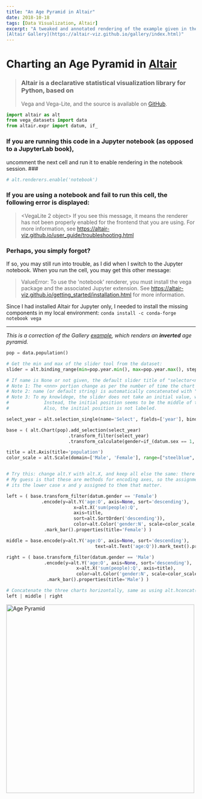 ```yaml
---
title: "An Age Pyramid in Altair"
date: 2018-10-18
tags: [Data Visualization, Altair]
excerpt: "A tweaked and annotated rendering of the example given in the 
[Altair Gallery](https://altair-viz.github.io/gallery/index.html)"
---
```


# Charting an Age Pyramid in [Altair](https://altair-viz.github.io/)

>### Altair is a declarative statistical visualization library for Python, based on 
>Vega and Vega-Lite, and the source is available on [GitHub](https://github.com/altair-viz/altair).


```python
import altair as alt
from vega_datasets import data
from altair.expr import datum, if_
```

### If you are running this code in a Jupyter notebook (as opposed to a JupyterLab book), 
uncomment the next cell and run it to enable rendering in the notebook session. ###

```python
# alt.renderers.enable('notebook')
```

### If you are using a notebook and fail to run this cell, the following error is displayed:
>
><VegaLite 2 object>
>If you see this message, it means the renderer has not been properly enabled
>for the frontend that you are using. For more information, see
>https://altair-viz.github.io/user_guide/troubleshooting.html


### Perhaps, you simply forgot?
If so, you may still run into trouble, as I did when I switch to the Jupyter notebook.
When you run the cell, you may get this other message:

>ValueError: 
>To use the 'notebook' renderer, you must install the vega package
>and the associated Jupyter extension.
>See https://altair-viz.github.io/getting_started/installation.html for more information.

Since I had installed Altair for Jupyter only, I needed to install the missing components
in my local environment:
```conda install -c conda-forge notebook vega```


____
*This is a correction of the Gallery [example](https://altair-viz.github.io/gallery/us_population_pyramid_over_time.html), 
which renders an **inverted** age pyramid.*


```python
pop = data.population()

# Get the min and max of the slider tool from the dataset:
slider = alt.binding_range(min=pop.year.min(), max=pop.year.max(), step=10)

# If name is None or not given, the default slider title of "selector<nnn>" will be used;
# Note 1: The <nnn> portion change as per the number of time the chart has been refreshed.
# Note 2: name (or default string) is automatically concatenated with "_" (?) and fields.
# Note 3: To my knowldege, the slider does not take an initial value, which could be min by default,;
#             Instead, the initial position seems to be the middle of the range, but not quite.
#             Also, the initial position is not labeled.

select_year = alt.selection_single(name='Select', fields=['year'], bind=slider)

base = ( alt.Chart(pop).add_selection(select_year)
                       .transform_filter(select_year)
                       .transform_calculate(gender=if_(datum.sex == 1, 'Male', 'Female')) )

title = alt.Axis(title='population')
color_scale = alt.Scale(domain=['Male', 'Female'], range=["steelblue", "salmon"])


# Try this: change alt.Y with alt.X, and keep all else the same: there should not be any difference.
# My guess is that these are methods for encoding axes, so the assignment does not really matter:
# its the lower case x and y assigned to them that matter.

left = ( base.transform_filter(datum.gender == 'Female')
             .encode(y=alt.Y('age:O', axis=None, sort='descending'),
                         x=alt.X('sum(people):Q', 
                         axis=title,
                         sort=alt.SortOrder('descending')),
                         color=alt.Color('gender:N', scale=color_scale, legend=None))
              .mark_bar().properties(title='Female') )

middle = base.encode(y=alt.Y('age:O', axis=None, sort='descending'),
                                 text=alt.Text('age:Q')).mark_text().properties(width=20, title='Age')

right = ( base.transform_filter(datum.gender == 'Male')
              .encode(y=alt.Y('age:O', axis=None, sort='descending'),
                          x=alt.X('sum(people):Q', axis=title),
                          color=alt.Color('gender:N', scale=color_scale, legend=None))
               .mark_bar().properties(title='Male') )

# Concatenate the three charts horizontally, same as using alt.hconcat(left, middle, right):
left | middle | right
```

<img src="{{ site.url }}{{ site.baseurl }}/assets/images/age_pyramid.png" 
     style="height:500px;" alt="Age Pyramid">
